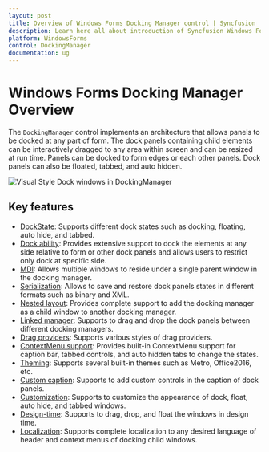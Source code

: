 ```yaml
---
layout: post
title: Overview of Windows Forms Docking Manager control | Syncfusion
description: Learn here all about introduction of Syncfusion Windows Forms Docking Manager control and more details.
platform: WindowsForms
control: DockingManager 
documentation: ug
---
```


# Windows Forms Docking Manager Overview

The `DockingManager` control implements an architecture that allows panels to be docked at any part of form. The dock panels containing child elements can be interactively dragged to any area within screen and can be resized at run time. Panels can be docked to form edges or each other panels. Dock panels can also be floated, tabbed, and auto hidden.

![Visual Style Dock windows in DockingManager](GettingStarted_images/VisualStudioDemo.png)

## Key features

* [DockState](https://help.syncfusion.com/windowsforms/docking-manager/getting-started#change-dock-state-of-child): Supports different dock states such as docking, floating, auto hide, and tabbed.
* [Dock ability](https://help.syncfusion.com/windowsforms/docking-manager/dealing-with-docking-child#restrict-to-dock-on-specific-sides): Provides extensive support to dock the elements at any side relative to form or other dock panels and allows users to restrict only dock at specific side.
* [MDI](https://help.syncfusion.com/windowsforms/docking-manager/mdi-window): Allows multiple windows to reside under a single parent window in the docking manager.
* [Serialization](https://help.syncfusion.com/windowsforms/docking-manager/serialization): Allows to save and restore dock panels states in different formats such as binary and XML.
* [Nested layout](https://help.syncfusion.com/windowsforms/docking-manager/linked-and-nested-dockingmanager#nested-dockingmanager): Provides complete support to add the docking manager as a child window to another docking manager.
* [Linked manager](https://help.syncfusion.com/windowsforms/docking-manager/linked-and-nested-dockingmanager#enable-linked-manager): Supports to drag and drop the dock panels between different docking managers.
* [Drag providers](https://help.syncfusion.com/windowsforms/docking-manager/appearance#change-dock-provider-styles): Supports various styles of drag providers.
* [ContextMenu support](https://help.syncfusion.com/windowsforms/docking-manager/dock-window#enable--disable-the-context-menu): Provides built-in ContextMenu support for caption bar, tabbed controls, and auto hidden tabs to change the states.
* [Theming](https://help.syncfusion.com/windowsforms/docking-manager/appearance#visual-styles): Supports several built-in themes such as Metro, Office2016, etc.
* [Custom caption](https://help.syncfusion.com/windowsforms/docking-manager/dock-window#add-custom-buttons-in-caption): Supports to add custom controls in the caption of dock panels.
* [Customization](https://help.syncfusion.com/windowsforms/docking-manager/appearance): Supports to customize the appearance of dock, float, auto hide, and tabbed windows.
* [Design-time](https://help.syncfusion.com/windowsforms/docking-manager/tabbed-window#tabbed-at-design-time): Supports to drag, drop, and float the windows in design time.
* [Localization](https://help.syncfusion.com/windowsforms/docking-manager/localization): Supports complete localization to any desired language of header and context menus of docking child windows.

